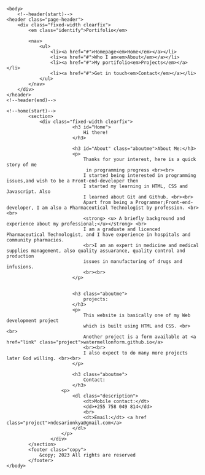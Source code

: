 <!DOCTYPE html> 
<html>
    <head>
        <meta charset="UTF-8">
        <meta name="viewport" content="width=device-with, initial-scale=1.0">
        <title>Portifolio project</title>
        <link rel="stylesheet" href="http://meyerweb.com/eric/tools/css/reset/reset.css">
    </head>

    <body>
        <!--header(start)-->
    <header class="page-header">
        <div class="fixed-width clearfix">
            <em class="identify">Portifolio</em>

            <nav>
                <ul>
                    <li><a href="#">Homepage<em>Home</em></a></li>
                    <li><a href="#">Who I am<em>About</em></a></li>
                    <li><a href="#">My portifolio<em>Projects</em></a></li>
                    <li><a href="#">Get in touch<em>Contact</em></a></li>
                </ul>
            </nav>
        </div>
    </header>
    <!--header(end)-->

    <!--home(start)-->
            <section>
                <div class="fixed-width clearfix">
                            <h3 id="Home">
                                Hi there!
                            </h3>
            
                            <h3 id="About" class="aboutme">About Me:</h3>
                            <p>
                                Thanks for your interest, here is a quick story of me 
                                 in programming progress <br><br>
                                I started being interested in programming issues,and wish to be a Front-end-developer then
                                I started my learning in HTML, CSS and Javascript. Also 
                                I learned about Git and Github. <br><br>
                                Apart from being a Programmer;Front-end-developer, I am also a Pharmaceutical Technologist by profession. <br><br>
                                <strong> <u> A briefly background and experience about my professional;</u></strong> <br>
                                I am a graduate and licenced Pharmaceutical Technologist, and I have experience in hospitals and community pharmacies.
                                <br>I am an expert in medicine and medical supplies management, also quality assuarance, quality control and production 
                                issues in manufacturing of drugs and infusions.
                                <br><br>
                            </p>

                        
                            <h3 class="aboutme">
                                projects:
                            </h3>
                            <p>
                                This website is basically one of my Web development project
                                which is built using HTML and CSS. <br> <br>
                                Another project is a form available at <a href="link" class="project">watermellonform.github.io</a>
                                <br><br>
                                I also expect to do many more projects later God willing. <br><br>
                            </p>

                            <h3 class="aboutme">
                                Contact:
                            </h3>
                        <p>
                            <dl class="description">
                                <dt>Mobile contact:</dt>
                                <dd>+255 758 049 814</dd>
                                <br>
                                <dt>Email:</dt> <a href class="project">ndesarionkya@gmail.com</a>
                            </dl>
                        </p>
                    </div>
            </section>
            <footer class="copy">
                &copy; 2023 All rights are reserved
            </footer>
    </body>
</html>
